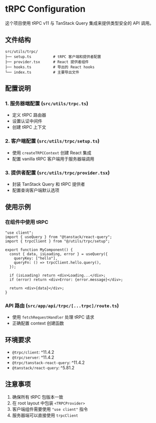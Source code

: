 # tRPC Configuration

这个项目使用 tRPC v11 与 TanStack Query 集成来提供类型安全的 API 调用。

## 文件结构

```
src/utils/trpc/
├── setup.ts          # tRPC 客户端和提供者配置
├── provider.tsx      # React 提供者组件
├── hooks.ts          # 导出的 React hooks
└── index.ts          # 主要导出文件
```

## 配置说明

### 1. 服务器端配置 (`src/utils/trpc.ts`)

- 定义 tRPC 路由器
- 设置认证中间件
- 创建 tRPC 上下文

### 2. 客户端配置 (`src/utils/trpc/setup.ts`)

- 使用 `createTRPCContext` 创建 React 集成
- 配置 vanilla tRPC 客户端用于服务器端调用

### 3. 提供者配置 (`src/utils/trpc/provider.tsx`)

- 封装 TanStack Query 和 tRPC 提供者
- 配置查询客户端默认选项

## 使用示例

### 在组件中使用 tRPC

```tsx
"use client";
import { useQuery } from "@tanstack/react-query";
import { trpcClient } from "@/utils/trpc/setup";

export function MyComponent() {
  const { data, isLoading, error } = useQuery({
    queryKey: ["hello"],
    queryFn: () => trpcClient.hello.query(),
  });

  if (isLoading) return <div>Loading...</div>;
  if (error) return <div>Error: {error.message}</div>;

  return <div>{data}</div>;
}
```

### API 路由 (`src/app/api/trpc/[...trpc]/route.ts`)

- 使用 `fetchRequestHandler` 处理 tRPC 请求
- 正确配置 context 创建函数

## 环境要求

- `@trpc/client`: ^11.4.2
- `@trpc/server`: ^11.4.2
- `@trpc/tanstack-react-query`: ^11.4.2
- `@tanstack/react-query`: ^5.81.2

## 注意事项

1. 确保所有 tRPC 包版本一致
2. 在 root layout 中包装 `<TRPCProvider>`
3. 客户端组件需要使用 `"use client"` 指令
4. 服务器端可以直接使用 `trpcClient`
